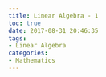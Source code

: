 ```yaml
---
title: Linear Algebra - 1
toc: true
date: 2017-08-31 20:46:35
tags:
- Linear Algebra
categories:
- Mathematics
---
```


